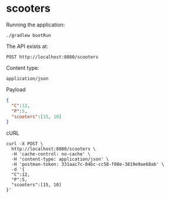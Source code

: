 # scooters

Running the application:

```text
./gradlew bootRun
```

The API exists at:
```text
POST http://localhost:8080/scooters
```

Content type:
```
application/json
```

Payload
```json
{
  "C":12,
  "P":5,
  "scooters":[15, 10]
}
```

cURL
```
curl -X POST \
  http://localhost:8080/scooters \
  -H 'cache-control: no-cache' \
  -H 'content-type: application/json' \
  -H 'postman-token: 331aac7c-84bc-cc58-f08e-3819e9ae68ab' \
  -d '{
  "C":12,
  "P":5,
  "scooters":[15, 10]
}'
```
